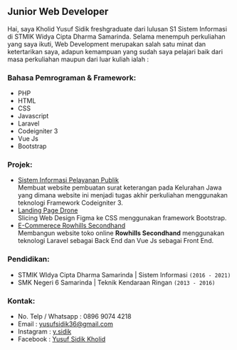 ## Junior Web Developer 
Hai, saya Kholid Yusuf Sidik freshgraduate dari lulusan S1 Sistem Informasi di STMIK Widya Cipta Dharma Samarinda. Selama menempuh perkuliahan yang saya ikuti, Web Development merupakan salah satu minat dan ketertarikan saya, adapun kemampuan yang sudah saya pelajari baik dari masa perkuliahan maupun dari luar kuliah ialah : 

### Bahasa Pemrograman & Framework:

 - PHP
 - HTML
 - CSS
 - Javascript
 - Laravel
 - Codeigniter 3
 - Vue Js
 - Bootstrap

### Projek:
- [Sistem Informasi Pelayanan Publik](http://keljawa22.epizy.com)<br>
  Membuat website pembuatan surat keterangan pada Kelurahan Jawa yang dimana website ini menjadi tugas akhir perkuliahan menggunakan teknologi Framework Codeigniter 3.
- [Landing Page Drone](https://yusufsidik.github.io/landing-page-drone/) <br>
  Slicing Web Design Figma ke CSS menggunakan framework Bootstrap.
- [E-Commerece Rowhills Secondhand](https://rowhills.web.id) <br>
  Membangun website toko online __Rowhills Secondhand__ menggunakan teknologi Laravel sebagai Back End dan Vue Js sebagai Front End.
### Pendidikan:
- STMIK WIdya Cipta Dharma Samarinda | Sistem Informasi `(2016 - 2021)`
- SMK Negeri 6 Samarinda | Teknik Kendaraan Ringan `(2013 - 2016)`


### Kontak:
- No. Telp / Whatsapp : 0896 9074 4218
- Email               : yusufsidik36@gmail.com
- Instagram           : [y.sidik](https://instagram.com/y.sidik)
- Facebook            : [Yusuf Sidik Kholid](https://facebook.com/ysidik1)
